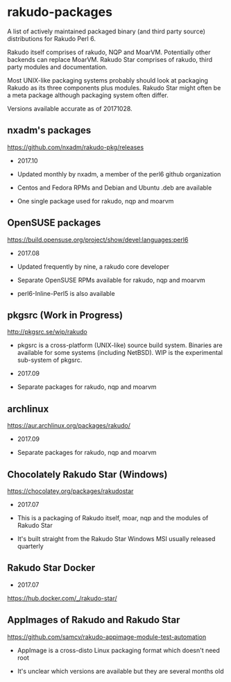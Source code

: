 # rakudo-packages

A list of actively maintained packaged binary (and third party source)
distributions for Rakudo Perl 6. 

Rakudo itself comprises of rakudo, NQP and MoarVM. Potentially other backends
can replace MoarVM.  Rakudo Star comprises of rakudo, third party modules and
documentation.

Most UNIX-like packaging systems probably should look at packaging Rakudo as
its three components plus modules.  Rakudo Star might often be a meta package
although packaging system often differ.

Versions available accurate as of 20171028.

## nxadm's packages

<https://github.com/nxadm/rakudo-pkg/releases>

* 2017.10

* Updated monthly by nxadm, a member of the perl6 github organization

* Centos and Fedora RPMs and Debian and Ubuntu .deb are available

* One single package used for rakudo, nqp and moarvm

## OpenSUSE packages

<https://build.opensuse.org/project/show/devel:languages:perl6>

* 2017.08

* Updated frequently by nine, a rakudo core developer

* Separate OpenSUSE RPMs available for rakudo, nqp and moarvm

* perl6-Inline-Perl5 is also available

## pkgsrc (Work in Progress)

<http://pkgsrc.se/wip/rakudo>

* pkgsrc is a cross-platform (UNIX-like) source build system. Binaries are
  available for some systems (including NetBSD). WIP is the experimental
  sub-system of pkgsrc.

* 2017.09

* Separate packages for rakudo, nqp and moarvm

## archlinux

<https://aur.archlinux.org/packages/rakudo/>

* 2017.09

* Separate packages for rakudo, nqp and moarvm

## Chocolately Rakudo Star (Windows)

<https://chocolatey.org/packages/rakudostar>

* 2017.07

* This is a packaging of Rakudo itself, moar, nqp and the modules of Rakudo Star

* It's built straight from the Rakudo Star Windows MSI usually released quarterly

## Rakudo Star Docker

* 2017.07

<https://hub.docker.com/_/rakudo-star/>

## AppImages of Rakudo and Rakudo Star

<https://github.com/samcv/rakudo-appimage-module-test-automation>

* AppImage is a cross-disto Linux packaging format which doesn't need root

* It's unclear which versions are available but they are several months old

